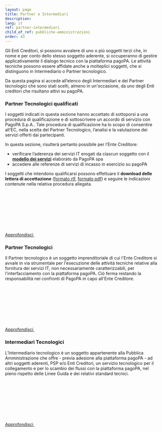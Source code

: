 ```yaml
---
layout: page
title: Partner e Intermediari
description: 
lang: it
ref: partner-intermediari
child_of_ref: pubbliche-amministrazioni
order: 43
---
```


Gli Enti Creditori, si possono avvalere di uno o più soggetti terzi che, in nome e per conto dello stesso soggetto aderente, si occuperanno di gestire applicativamente il dialogo tecnico con  la piattaforma pagoPA. Le attività tecniche possono essere affidate anche a molteplici soggetti, che si distinguono in Intermediario o Partner tecnologico. 

Da questa pagina si accede all’elenco degli Intermediari e dei Partner tecnologici che sono stati scelti, almeno in un'occasione, da uno degli Enti creditori che risultano attivi su pagoPA.

### Partner Tecnologici qualificati
I soggetti indicati in questa sezione hanno accettato di sottoporsi a una procedura di qualificazione e di sottoscrivere un accordo di servizio con PagoPA S.p.A.. Tale procedura di qualificazione ha lo scopo di consentire all’EC, nella scelta del Partner Tecnologico, l’analisi e la valutazione dei servizi offerti dai partecipanti.

In questa sezione, risulterà pertanto possibile per l’Ente Creditore:
* verificare l’aderenza dei servizi IT erogati da ciascun soggetto con il [**modello dei servizi**](../quadro-sinottico/) elaborato da PagoPA spa
* accedere alle referenze di servizi di incasso in esercizio su pagoPA

I soggetti che intendono qualificarsi possono effettuare il **download delle lettera di accettazione** ([formato rtf](../lettera-accettazione-qualificazione.rtf), [formato pdf](../lettera-accettazione-qualificazione.pdf)) e seguire le indicazioni contenute nella relativa procedura allegata.

[Approfondisci <svg class="icon icon-xs icon-primary"><use xlink:href="/assets/bootstrap-italia/dist/svg/sprite.svg#it-arrow-right"></use></svg>](../partner-qualificati/)

### Partner Tecnologici 
Il Partner tecnologico è un soggetto imprenditoriale di cui l'Ente Creditore si avvale in via strumentale per l'esecuzione delle attività tecniche relative alla fornitura dei servizi IT, non necessariamente caratterizzabili, per l'interfacciamento con la piattaforma pagoPA. Ciò ferma restando la responsabilità nei confronti di PagoPA in capo all'Ente Creditore.

[Approfondisci <svg class="icon icon-xs icon-primary"><use xlink:href="/assets/bootstrap-italia/dist/svg/sprite.svg#it-arrow-right"></use></svg>](../partner/)


### Intermediari Tecnologici 
L’Intermediario tecnologico è un soggetto appartenente alla Pubblica Amministrazione che offre - previa adesione alla piattaforma pagoPA - ad altri soggetti aderenti, PSP e/o Enti Creditori, un servizio tecnologico per il collegamento e per lo scambio dei flussi con la piattaforma pagoPA, nel pieno rispetto delle Linee Guida e dei relativi standard tecnici.

[Approfondisci <svg class="icon icon-xs icon-primary"><use xlink:href="/assets/bootstrap-italia/dist/svg/sprite.svg#it-arrow-right"></use></svg>](../intermediari-tecnologici/)



